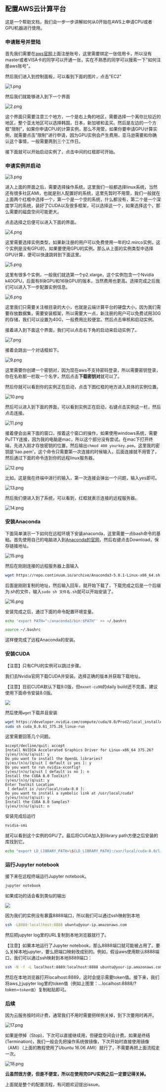 ## 配置AWS云计算平台

这是一个帮助文档，我们会一步一步讲解如何从0开始在AWS上申请CPU或者GPU机器进行使用。



### 申请账号并登陆

首先我们需要在[aws官网](https://aws.amazon.com/)上面注册账号，这里需要绑定一张信用卡，所以没有master或者VISA卡的同学可以开通一张，实在不熟悉的同学可以搜索一下"如何注册aws账号"。

然后我们进入到控制面板，可以看到下面的图片，点击"EC2"

![1.png](http://upload-images.jianshu.io/upload_images/3623720-431f9b7b52bbbb20.png?imageMogr2/auto-orient/strip%7CimageView2/2/w/1240)


然后我们就能够进入到下一个界面


![2.png](http://upload-images.jianshu.io/upload_images/3623720-0fca7afcf3c0508e.png?imageMogr2/auto-orient/strip%7CimageView2/2/w/1240)


这个界面只需要注意三个地方，一个是右上角的地区，需要选择一个离你比较近的地区，整个亚太地区可以选择韩国，日本，新加坡和孟买。然后是左边的一个方框"限制"，如果你申请CPU的计算实例，那么不用管，如果你要申请GPU计算实例，就需要点击"限制"进行申请，因为GPU实例会产生费用，亚马逊需要和你确认这个事情，一般需要两到三个工作日。

接下面就可以开始启动实例了，点击中间的红框即可开始。



### 申请实例并启动


![3.png](http://upload-images.jianshu.io/upload_images/3623720-bcaa9e8aad06af58.png?imageMogr2/auto-orient/strip%7CimageView2/2/w/1240)


进入上面的界面之后，需要选择操作系统，这里我们一般都选择linux系统，当然还有很多社区AMI，也就是别人配置好的系统，这里先暂时不用管，我们一般就在上面两个红框中选择一个，第一个是一个空的系统，什么都没有，第二个是一个深度学习的系统，装好了CUDA以及很多框架，可以选择这一个，如果选择这个，那么需要的磁盘空间可能更大。



点击选择之后便可以进入下面的界面。

![4.png](http://upload-images.jianshu.io/upload_images/3623720-ee3c89189a125813.png?imageMogr2/auto-orient/strip%7CimageView2/2/w/1240)


这里需要选择实例类型，如果新注册的用户可以免费使用一年的t2.mirco实例，这个实例是没有GPU的，如果要使用GPU的实例，那么从上面的实例类型中选择GPU计算，便可以快速跳转到下面这里。


![5.png](http://upload-images.jianshu.io/upload_images/3623720-81cf1fa5b999752a.png?imageMogr2/auto-orient/strip%7CimageView2/2/w/1240)

这里有很多个实例，一般我们就选第一个p2.xlarge，这个实例包含一个Nvidia k40GPU，后面有8块GPU和16块GPU的版本，当然费用也更高。选择完成之后我们可以进入下一步配置实例信息。


![6.png](http://upload-images.jianshu.io/upload_images/3623720-56c4ead3a85dfbba.png?imageMogr2/auto-orient/strip%7CimageView2/2/w/1240)

这里我们只需要关注根目录的大小，也就是云端计算平台的硬盘大小，因为我们需要存放数据集，需要安装框架，所以需要大一点，新注册的用户可以免费试用30G的存储，我们可以设置为40G，一般费用比较便宜。然后点击审核和启动实例。



接着进入到下面这个界面，我们可以点击右下角的启动来启动实例了。


![7.png](http://upload-images.jianshu.io/upload_images/3623720-094dec03bf58c6c3.png?imageMogr2/auto-orient/strip%7CimageView2/2/w/1240)




接着会跳出一个对话框如下。


![9.png](http://upload-images.jianshu.io/upload_images/3623720-4a6cd6ff1321e5fb.png?imageMogr2/auto-orient/strip%7CimageView2/2/w/1240)


这里需要你创建一个密钥对，因为现在aws不支持密码登录，所以需要密钥登录，你在名称那一栏取一个名字，然后点击**下载密钥对**就可以了。



然后你就可以看到你的实例正在启动，点击下图红框的地方进入具体的实例位置。


![10.png](http://upload-images.jianshu.io/upload_images/3623720-f7bcd437c5dd904c.png?imageMogr2/auto-orient/strip%7CimageView2/2/w/1240)



然后可以进入到下面的界面，可以看到实例正在启动，右键点击实例这一栏，然后点击连接。

![11.png](http://upload-images.jianshu.io/upload_images/3623720-8c7b5be786db6e50.png?imageMogr2/auto-orient/strip%7CimageView2/2/w/1240)




接着便会出来下面的窗口，按着这个窗口的操作，如果使用windows系统，需要PuTTY连接，因为我的电脑是mac，所以这个部分没有尝试。在mac下打开终端，先进入刚才存放密钥的位置，然后输出`chmod 400 yourkey.pem`，这里我的密钥是'liao.pem'，这个命令只需要第一次连接的时候输入，后面连接就不用管了，然后通过下面的命令连到你的远程linux服务器。


![12.png](http://upload-images.jianshu.io/upload_images/3623720-1c476e3770c0eb63.png?imageMogr2/auto-orient/strip%7CimageView2/2/w/1240)




比如，这是我在终端中进行的输入，第一次连接会弹出一个问题，输入yes即可。

![13.png](http://upload-images.jianshu.io/upload_images/3623720-825156b98dba8b84.png?imageMogr2/auto-orient/strip%7CimageView2/2/w/1240)



然后我们便进入到了系统，可以看到，红框就表示连接的远程服务器。

![14.png](http://upload-images.jianshu.io/upload_images/3623720-8a19f59377d88055.png?imageMogr2/auto-orient/strip%7CimageView2/2/w/1240)




### 安装Anaconda

下面简单演示一下如何在远程环境下安装anaconda，这里需要一点bash命令的基础。首先使用自己的电脑进入到[Anaconda的官网](https://www.anaconda.com/download/#linux)，然后右键点击Download，保存链接地址。

![15.png](http://upload-images.jianshu.io/upload_images/3623720-54ba5def9981eb27.png?imageMogr2/auto-orient/strip%7CimageView2/2/w/1240)




然后在刚刚连接的远程服务器上面输入

```bash
wget https://repo.continuum.io/archive/Anaconda3-5.0.1-Linux-x86_64.sh
```

后面是刚刚复制的地址，然后输入回车，就开始下载了，下载完成之后是一个后缀为.sh的文件，输入`sudo sh 文件名.sh`就可以开始安装了。


![16.png](http://upload-images.jianshu.io/upload_images/3623720-709e1ab46eb204a2.png?imageMogr2/auto-orient/strip%7CimageView2/2/w/1240)




安装完成之后，通过下面的命令配置环境变量。

```bash
echo 'export PATH="~/anaconda3/bin:$PATH"' >> ~/.bashrc

source ~/.bashrc
```

这样便完成了远程Anaconda的安装。



### 安装CUDA

【注意】只有CPU的实例可以跳过步骤。

我们去Nvidia官网下载CUDA并安装。选择正确的版本并获取下载地址。

【注意】目前CUDA默认下载9.0版，但`mxnet-cu90`的daily build还不完善。建议使用下面命令安装8.0版。

![](https://github.com/mli/gluon-tutorials-zh/blob/master/img/cuda.png?raw=true)

然后使用`wget`下载并且安装

```bash
wget https://developer.nvidia.com/compute/cuda/8.0/Prod2/local_installers/cuda_8.0.61_375.26_linux-run
sudo sh cuda_8.0.61_375.26_linux-run
```

这里需要回答几个问题。

```
accept/decline/quit: accept
Install NVIDIA Accelerated Graphics Driver for Linux-x86_64 375.26?
(y)es/(n)o/(q)uit: y
Do you want to install the OpenGL libraries?
(y)es/(n)o/(q)uit [ default is yes ]: y
Do you want to run nvidia-xconfig?
(y)es/(n)o/(q)uit [ default is no ]: n
Install the CUDA 8.0 Toolkit?
(y)es/(n)o/(q)uit: y
Enter Toolkit Location
 [ default is /usr/local/cuda-8.0 ]:
Do you want to install a symbolic link at /usr/local/cuda?
(y)es/(n)o/(q)uit: y
Install the CUDA 8.0 Samples?
(y)es/(n)o/(q)uit: n
```

安装完成后运行

```bash
nvidia-smi
```

就可以看到这个实例的GPU了。最后将CUDA加入到library path方便之后安装的库找到它。

```bash
echo "export LD_LIBRARY_PATH=\${LD_LIBRARY_PATH}:/usr/local/cuda-8.0/lib64" >>.bashrc
```



### 运行Jupyter notebook

接下来在远程终端运行Jupyter notebook。

```bash
jupyter notebook
```

如果成功的话会看到类似的输出

![](https://github.com/mli/gluon-tutorials-zh/blob/master/img/jupyter.png?raw=true)

因为我们的实例没有暴露8888端口，所以我们可以通过ssh映射到本地

```bash
ssh -L8888:locallhost:8888 ubuntu@your-ip.amazonaws.com
```

 然后把jupyter log里的URL复制到本地浏览器就行了。

【注意】如果本地运行了Jupyter notebook，那么8888端口就可能被占用了。要么关掉本地jupyter，要么把端口映射改成别的。例如，假设aws使用默认8888端口，我们可以通过ssh映射到本地8889端口：

```bash
ssh -N -f -L localhost:8889:localhost:8888 ubuntu@your-ip.amazonaws.com
```

然后在本地浏览器打开localhost:8889，这时会提示需要token值。接下来，我们将aws上jupyter log里的token值（例如上图里：...localhost:8888/?token=`token值`）复制粘贴即可。



### 后续

因为云服务按时间计费，通常我们不用时需要把样例关掉，到下次要用时再开。



![17.png](http://upload-images.jianshu.io/upload_images/3623720-6e4fb6cb2d39d66f.png?imageMogr2/auto-orient/strip%7CimageView2/2/w/1240)


如果是停掉（Stop)，下次可以直接继续用，但硬盘空间会计费。如果是终结(Termination)，我们一般会先把操作系统做镜像，下次开始时直接使用镜像（AMI）（上面的教程使用了Ubuntu 16.06 AMI）就行了，不需要再把上面流程走一次。


![18.png](http://upload-images.jianshu.io/upload_images/3623720-e4aac81d991e1a28.png?imageMogr2/auto-orient/strip%7CimageView2/2/w/1240)




**云虽然很方便，但是不便宜，所以在使用完GPU实例之后一定要记得关掉。**



上面就是整个的配置流程，有问题欢迎提出issue。